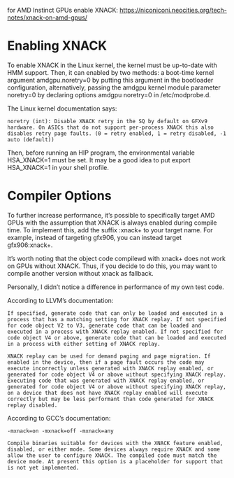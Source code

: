 for AMD Instinct GPUs enable XNACK: https://niconiconi.neocities.org/tech-notes/xnack-on-amd-gpus/

# Enabling XNACK

To enable XNACK in the Linux kernel, the kernel must be up-to-date with HMM support. Then, it can enabled by two methods: a boot-time kernel argument amdgpu.noretry=0 by putting this argument in the bootloader configuration, alternatively, passing the amdgpu kernel module parameter noretry=0 by declaring options amdgpu noretry=0 in /etc/modprobe.d.

The Linux kernel documentation says:

`noretry (int): Disable XNACK retry in the SQ by default on GFXv9 hardware. On ASICs that do not support per-process XNACK this also disables retry page faults. (0 = retry enabled, 1 = retry disabled, -1 auto (default))`

Then, before running an HIP program, the environmental variable HSA_XNACK=1 must be set. It may be a good idea to put export HSA_XNACK=1 in your shell profile.

# Compiler Options

To further increase performance, it’s possible to specifically target AMD GPUs with the assumption that XNACK is always enabled during compile time. To implement this, add the suffix :xnack+ to your target name. For example, instead of targeting gfx906, you can instead target gfx906:xnack+.

It’s worth noting that the object code compilewd with xnack+ does not work on GPUs without XNACK. Thus, if you decide to do this, you may want to compile another version without xnack as fallback.

Personally, I didn’t notice a difference in performance of my own test code.

According to LLVM’s documentation:

`If specified, generate code that can only be loaded and executed in a process that has a matching setting for XNACK replay. If not specified for code object V2 to V3, generate code that can be loaded and executed in a process with XNACK replay enabled. If not specified for code object V4 or above, generate code that can be loaded and executed in a process with either setting of XNACK replay.`

`XNACK replay can be used for demand paging and page migration. If enabled in the device, then if a page fault occurs the code may execute incorrectly unless generated with XNACK replay enabled, or generated for code object V4 or above without specifying XNACK replay. Executing code that was generated with XNACK replay enabled, or generated for code object V4 or above without specifying XNACK replay, on a device that does not have XNACK replay enabled will execute correctly but may be less performant than code generated for XNACK replay disabled.`

According to GCC’s documentation:

`-mxnack=on -mxnack=off -mxnack=any`

`Compile binaries suitable for devices with the XNACK feature enabled, disabled, or either mode. Some devices always require XNACK and some allow the user to configure XNACK. The compiled code must match the device mode. At present this option is a placeholder for support that is not yet implemented.`
